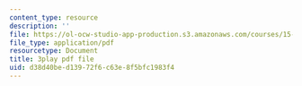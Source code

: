 ```yaml
---
content_type: resource
description: ''
file: https://ol-ocw-studio-app-production.s3.amazonaws.com/courses/15-071-the-analytics-edge-spring-2017/d38d40bed13972f6c63e8f5bfc1983f4_3cN7bSffVm4.pdf
file_type: application/pdf
resourcetype: Document
title: 3play pdf file
uid: d38d40be-d139-72f6-c63e-8f5bfc1983f4
---
```

